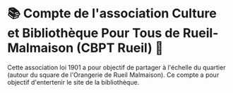 # 📚 Compte de l'association Culture et Bibliothèque Pour Tous de Rueil-Malmaison (CBPT Rueil) 📖

Cette association loi 1901 a pour objectif de partager à l'échelle du quartier (autour du square de l'Orangerie de Rueil Malmaison).
Ce compte a pour objectif d'entertenir le site de la bibliothèque.
